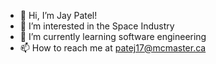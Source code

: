 - 👋 Hi, I’m Jay Patel!
- 👀 I’m interested in the Space Industry
- 🌱 I’m currently learning software engineering
- 📫 How to reach me at patej17@mcmaster.ca

<!---
JayPatel-SE/JayPatel-SE is a ✨ special ✨ repository because its `README.md` (this file) appears on your GitHub profile.
You can click the Preview link to take a look at your changes.
--->
